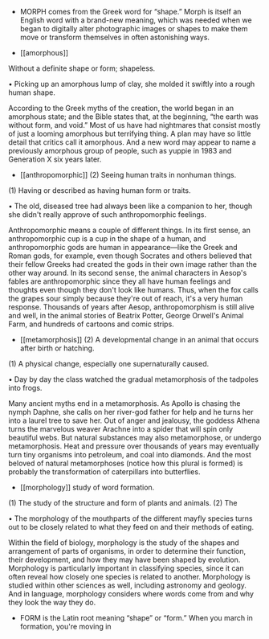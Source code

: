 - MORPH comes from the Greek word for “shape.” Morph is itself an English word with a brand-new
meaning, which was needed when we began to digitally alter photographic images or shapes to make
them move or transform themselves in often astonishing ways.

- [[amorphous]] 

 Without a definite shape or form; shapeless. 

• Picking up an amorphous lump of clay, she molded it swiftly into a rough human shape. 

According to the Greek myths of the creation, the world began in an amorphous state; and the Bible
states that, at the beginning, “the earth was without form, and void.” Most of us have had nightmares
that consist mostly of just a looming amorphous but terrifying thing. A plan may have so little detail
that critics call it amorphous. And a new word may appear to name a previously amorphous group of
people, such as yuppie in 1983 and Generation X six years later.

- [[anthropomorphic]] 
(2) Seeing human traits in nonhuman things. 

 (1) Having or described as having human form or traits.

• The old, diseased tree had always been like a companion to her, though she didn't really approve of
such anthropomorphic feelings. 

Anthropomorphic means a couple of different things. In its first sense, an anthropomorphic cup is a
cup in the shape of a human, and anthropomorphic gods are human in appearance—like the Greek and
Roman  gods,  for  example,  even  though  Socrates  and  others  believed  that  their  fellow  Greeks  had
created the gods in their own image rather than the other way around. In its second sense, the animal
characters  in  Aesop's  fables  are  anthropomorphic  since  they  all  have  human  feelings  and  thoughts
even  though  they  don't  look  like  humans.  Thus,  when  the  fox  calls  the  grapes  sour  simply  because
they're out of reach, it's a very human response. Thousands of years after Aesop, anthropomorphism
is  still  alive  and  well,  in  the  animal  stories  of  Beatrix  Potter,  George  Orwell's  Animal Farm,  and
hundreds of cartoons and comic strips.

- [[metamorphosis]] 
(2) A developmental change in an animal that occurs after birth or hatching. 

 (1) A physical change, especially one supernaturally caused.

• Day by day the class watched the gradual metamorphosis of the tadpoles into frogs. 

Many ancient myths end in a metamorphosis. As Apollo is chasing the nymph Daphne, she calls on
her river-god father for help and he turns her into a laurel tree to save her. Out of anger and jealousy,
the  goddess  Athena  turns  the  marvelous  weaver  Arachne  into  a  spider  that  will  spin  only  beautiful
webs. But natural substances may also metamorphose, or undergo metamorphosis. Heat and pressure
over thousands of years may eventually turn tiny organisms into petroleum, and coal into diamonds.
And the most beloved of natural metamorphoses (notice how this plural is formed) is probably the
transformation of caterpillars into butterflies.

- [[morphology]] 
study of word formation. 

 (1) The study of the structure and form of plants and animals. (2) The

• The morphology of the mouthparts of the different mayfly species turns out to be closely related to
what they feed on and their methods of eating. 

Within  the  field  of  biology,  morphology  is  the  study  of  the  shapes  and  arrangement  of  parts  of
organisms,  in  order  to  determine  their  function,  their  development,  and  how  they  may  have  been
shaped by evolution. Morphology is particularly important in classifying species, since it can often
reveal how closely one species is related to another. Morphology is studied within other sciences as
well, including astronomy and geology. And in language, morphology considers where words come
from and why they look the way they do.

- FORM is the Latin root meaning “shape” or “form.” When you march in formation, you're moving in
